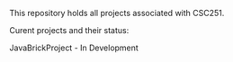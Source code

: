 This repository holds all projects associated with CSC251.

Curent projects and their status:

JavaBrickProject - In Development 
